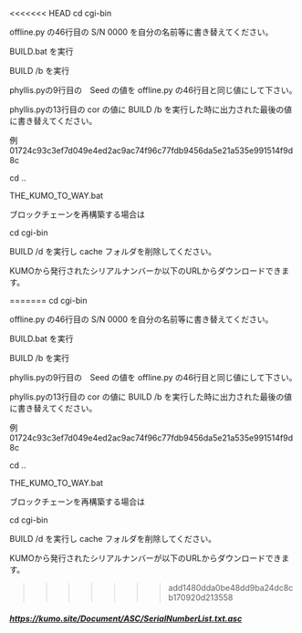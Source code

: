 <<<<<<< HEAD
cd cgi-bin

offline.py の46行目の S/N 0000 を自分の名前等に書き替えてください。

BUILD.bat を実行

BUILD /b を実行

phyllis.pyの9行目の　Seed の値を offline.py の46行目と同じ値にして下さい。

phyllis.pyの13行目の cor の値に BUILD /b を実行した時に出力された最後の値に書き替えてください。

例 01724c93c3ef7d049e4ed2ac9ac74f96c77fdb9456da5e21a535e991514f9d8c

cd ..

THE_KUMO_TO_WAY.bat

ブロックチェーンを再構築する場合は

cd cgi-bin

BUILD /d を実行し cache フォルダを削除してください。

KUMOから発行されたシリアルナンバーか以下のURLからダウンロードできます。

=======
cd cgi-bin

offline.py の46行目の S/N 0000 を自分の名前等に書き替えてください。

BUILD.bat を実行

BUILD /b を実行

phyllis.pyの9行目の　Seed の値を offline.py の46行目と同じ値にして下さい。

phyllis.pyの13行目の cor の値に BUILD /b を実行した時に出力された最後の値に書き替えてください。

例 01724c93c3ef7d049e4ed2ac9ac74f96c77fdb9456da5e21a535e991514f9d8c

cd ..

THE_KUMO_TO_WAY.bat

ブロックチェーンを再構築する場合は

cd cgi-bin

BUILD /d を実行し cache フォルダを削除してください。

KUMOから発行されたシリアルナンバーが以下のURLからダウンロードできます。

>>>>>>> add1480dda0be48dd9ba24dc8cb170920d213558
##### https://kumo.site/Document/ASC/SerialNumberList.txt.asc #####
